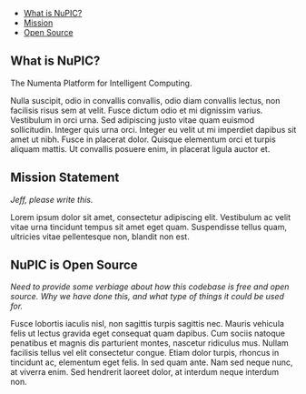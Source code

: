 <section>
  <nav class="toc">
    <ul>
      <li><a href="#what_is_nupic">What is NuPIC?</a></li>
      <li><a href="#mission_statement">Mission</a></li>
      <li><a href="#nupic_is_open_source">Open Source</a></li>
    </ul>
  </nav>
</section>

What is NuPIC?
--------------
The Numenta Platform for Intelligent Computing.

Nulla suscipit, odio in convallis convallis, odio diam convallis lectus, non facilisis risus sem at velit. Fusce dictum odio et mi dignissim varius. Vestibulum in orci urna. Sed adipiscing justo vitae quam euismod sollicitudin. Integer quis urna orci. Integer eu velit ut mi imperdiet dapibus sit amet ut nibh. Fusce in placerat dolor. Quisque elementum orci et turpis aliquam mattis. Ut convallis posuere enim, in placerat ligula auctor et.

Mission Statement
-----------------
_Jeff, please write this._

Lorem ipsum dolor sit amet, consectetur adipiscing elit. Vestibulum ac velit vitae urna tincidunt tempus sit amet eget quam. Suspendisse tellus quam, ultricies vitae pellentesque non, blandit non est.

NuPIC is Open Source
--------------------
_Need to provide some verbiage about how this codebase is free and open source. Why we have done this, and what type of things it could be used for._

Fusce lobortis iaculis nisl, non sagittis turpis sagittis nec. Mauris vehicula felis ut lectus gravida eget consequat quam dapibus. Cum sociis natoque penatibus et magnis dis parturient montes, nascetur ridiculus mus. Nullam facilisis tellus vel elit consectetur congue. Etiam dolor turpis, rhoncus in tincidunt ac, elementum eget felis. In sed quam ante. Nam sed neque nunc, at viverra enim. Sed hendrerit laoreet dolor, at interdum neque interdum non.